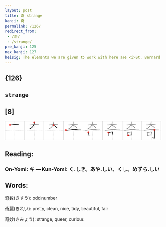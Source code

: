 ```yaml
---
layout: post
title: 奇 strange
kanji: 奇
permalink: /126/
redirect_from:
 - /奇/
 - /strange/
pre_kanji: 125
nex_kanji: 127
heisig: The elements we are given to work with here are <i>St. Bernard dog</i> and <i>can</i>. Lots of phrases pop to mind to attach these words to the key word, but they end up too abstract because of the word <i>can</i>. It is important in such cases (and there will be plenty of them as we go along)&nbsp;to stick closely to the&nbsp;elements, in this case, <i>mouth</i>&nbsp;and <i>nails</i>. Now all we need do is create a fictitious "<b>Strange</b> But True" column in the Sunday funnies, featuring a <i>St. Bernard</i> whose <i>mouth</i> has been <i>nailed</i> shut because he was hitting the brandy keg around his neck too hard.
---
```


## {126}

## `strange`

## [8]

<div class="stroke"><img src="../images/E5A587.png" /></div>

## Reading:

### On-Yomi: キ &mdash; Kun-Yomi: く.しき、あや.しい、くし、めずら.しい

## Words:

奇数(きすう): odd number

奇麗(きれい): pretty, clean, nice, tidy, beautiful, fair

奇妙(きみょう): strange, queer, curious
